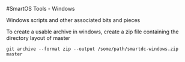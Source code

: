 #SmartOS Tools - Windows

Windows scripts and other associated bits and pieces

To create a usable archive in windows, create a zip file containing the
directory layout of master

    git archive --format zip --output /some/path/smartdc-windows.zip master
